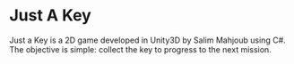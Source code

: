 # Just A Key
 Just a Key is a 2D game developed in Unity3D by Salim Mahjoub using C#. The objective is simple: collect the key to progress to the next mission.
